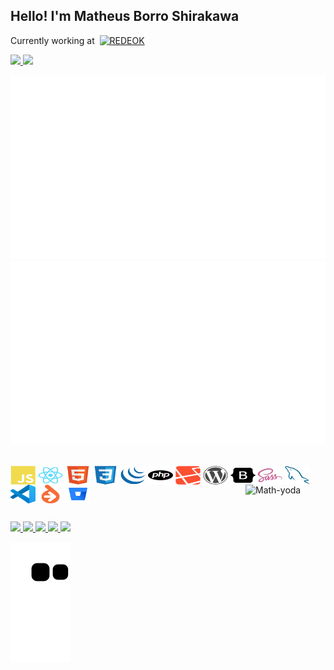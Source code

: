 ## Hello! I'm Matheus Borro Shirakawa

Currently working at &nbsp;<a href="https://github.com/redeok" title="@RedeOK">![REDEOK](https://avatars.githubusercontent.com/u/65910120?s=20&v=4)</a>

<a href="https://github.com/matheusshirakawa">
 <img loading="lazy" height="180em" src="https://github-readme-stats.vercel.app/api/top-langs/?username=matheusshirakawa&layout=compact&langs_count=7&theme=dracula"/>
 <img loading="lazy" height="180em" src="https://github-readme-stats.vercel.app/api?username=matheusshirakawa&show_icons=true&theme=dracula&include_all_commits=true&count_private=true"/>
</div>

 <div>
  <a href="https://github.com/MatheusShirakawa/github-stats-transparent" target="_blank">
   
![](https://raw.githubusercontent.com/MatheusShirakawa/github-stats-transparent/output/generated/overview.svg)
![](https://raw.githubusercontent.com/MatheusShirakawa/github-stats-transparent/output/generated/languages.svg)
    
  </a>
  </div>
  <div style="display: inline_block"><br>
    <img align="center" alt="Math-Js" height="30" width="40" src="https://raw.githubusercontent.com/devicons/devicon/master/icons/javascript/javascript-plain.svg">
    <img align="center" alt="Math-React" height="30" width="40" src="https://raw.githubusercontent.com/devicons/devicon/master/icons/react/react-original.svg">
    <img align="center" alt="Math-HTML" height="30" width="40" src="https://raw.githubusercontent.com/devicons/devicon/master/icons/html5/html5-original.svg">
    <img align="center" alt="Math-CSS" height="30" width="40" src="https://raw.githubusercontent.com/devicons/devicon/master/icons/css3/css3-original.svg">
    <img align="center" alt="Math-Jquery" height="30" width="40" src="https://raw.githubusercontent.com/devicons/devicon/master/icons/jquery/jquery-original.svg">
    <img align="center" alt="Math-PHP" height="30" width="40" src="https://github.com/devicons/devicon/blob/master/icons/php/php-plain.svg">
    <img align="center" alt="Math-Laravel" height="30" width="40" src="https://github.com/devicons/devicon/blob/master/icons/laravel/laravel-plain.svg">
    <img align="center" alt="Math-Wordpress" height="30" width="40" src="https://github.com/devicons/devicon/blob/master/icons/wordpress/wordpress-plain.svg">
    <img align="center" alt="Math-Bootstrap" height="30" width="40" src="https://github.com/devicons/devicon/blob/master/icons/bootstrap/bootstrap-plain.svg">
    <img align="center" alt="Math-SASS" height="30" width="40" src="https://github.com/devicons/devicon/blob/master/icons/sass/sass-original.svg">
    <img align="center" alt="Math-Mysql" height="30" width="40" src="https://github.com/devicons/devicon/blob/master/icons/mysql/mysql-original.svg">
    <img align="center" alt="Math-VScode" height="30" width="40" src="https://github.com/devicons/devicon/blob/master/icons/vscode/vscode-original.svg">
    <img align="center" alt="Math-Doctrine" height="30" width="40" src="https://github.com/devicons/devicon/blob/master/icons/doctrine/doctrine-original.svg">
    <img align="center" alt="Math-Bit" height="30" width="40" src="https://github.com/devicons/devicon/blob/master/icons/bitbucket/bitbucket-original.svg">
    <img align="right" alt="Math-yoda" width="128" height="128" src="https://c.tenor.com/j3cVEPj4bzkAAAAC/cat-typing.gif">
  </div>
  
  ##
 
<div> 
    <a href="https://instagram.com/shirakawa_matheus" target="_blank">
      <img src="https://img.shields.io/badge/-Instagram-%23E4405F?style=for-the-badge&logo=instagram&logoColor=white" target="_blank">
    </a>
    <a href="https://www.twitch.tv/pkmasterchief" target="_blank">
      <img src="https://img.shields.io/badge/Twitch-9146FF?style=for-the-badge&logo=twitch&logoColor=white" target="_blank">
    </a>
    <a href="https://discord.gg/bg2qgKk8kc" target="_blank">
      <img src="https://img.shields.io/badge/Discord-7289DA?style=for-the-badge&logo=discord&logoColor=white" target="_blank">
    </a> 
    <a href = "mailto:matheusshirakawa16@gmail.com">
      <img src="https://img.shields.io/badge/-Gmail-%23333?style=for-the-badge&logo=gmail&logoColor=white" target="_blank">
    </a>
    <a href="https://www.linkedin.com/in/matheus-borro-shirakawa/" target="_blank">
      <img src="https://img.shields.io/badge/-LinkedIn-%230077B5?style=for-the-badge&logo=linkedin&logoColor=white" target="_blank">
    </a> 

  ![Snake animation](https://github.com/rafaballerini/rafaballerini/blob/output/github-contribution-grid-snake.svg)

</div>
